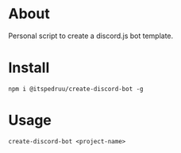 # About

Personal script to create a discord.js bot template.

# Install

```
npm i @itspedruu/create-discord-bot -g
```

# Usage

```
create-discord-bot <project-name>
```
